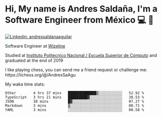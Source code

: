 # Hi, My name is Andres Saldaña, I'm a Software Engineer from México :computer: :boy:

[![Linkedin: andressaldanaaguilar](https://img.shields.io/badge/-andressaldanaaguilar-blue?style=flat-square&logo=Linkedin&logoColor=white&link=https://www.linkedin.com/in/thaianebraga/)](https://www.linkedin.com/in/andressaldanaaguilar)

<p>Software Engineer at <a href="https://www.wizeline.com/">Wizeline</a></p>
<p>Studied at <a href="https://en.wikipedia.org/wiki/ESCOM">Instituto Politecnico Nacional / Escuela Superior de Cómputo</a> and graduated at the end of 2019</p>
<p>I like playing chess, you can send me a friend request or challenge me: https://lichess.org/@/AndresSaAgu</p>

<p> My waka time stats: </p>

<!--START_SECTION:waka-->
```text
Other        4 hrs 37 mins   █████████████▒░░░░░░░░░░░   52.92 % 
TypeScript   3 hrs 21 mins   █████████▓░░░░░░░░░░░░░░░   38.53 % 
JSON         38 mins         █▓░░░░░░░░░░░░░░░░░░░░░░░   07.27 % 
Markdown     3 mins          ▒░░░░░░░░░░░░░░░░░░░░░░░░   00.71 % 
YAML         3 mins          ░░░░░░░░░░░░░░░░░░░░░░░░░   00.58 % 
```
<!--END_SECTION:waka-->
